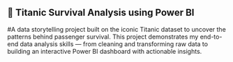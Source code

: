 ## 🚢 Titanic Survival Analysis using Power BI
#A data storytelling project built on the iconic Titanic dataset to uncover the patterns behind passenger survival. This project demonstrates my end-to-end data analysis skills — from cleaning and transforming raw data to building an interactive Power BI dashboard with actionable insights.
